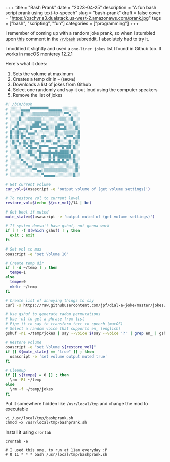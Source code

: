 +++
title = "Bash Prank"
date = "2023-04-25"
description = "A fun bash script prank using text-to-speech"
slug = "bash-prank"
draft = false
cover = "https://oschvr.s3.dualstack.us-west-2.amazonaws.com/prank.jpg"
tags = ["bash", "scripting", "fun"]
categories = ["programming"]
+++

I remember of coming up with a random joke prank, so when I stumbled upon [this](https://www.reddit.com/r/bash/comments/j2135u/comment/g735r3o/?utm_source=share&utm_medium=web2x&context=3) comment in the [`/r/bash`](https://www.reddit.com/r/bash) subreddit, I absolutely had to try it.

I modified it slightly and used a `one-liner jokes` list I found in Github too. It works in macOS monterey 12.2.1

Here's what it does:

1. Sets the volume at maximum
2. Creates a temp dir in `~` (`$HOME`)
3. Downloads a list of jokes from Github
4. Select one randomly and say it out loud using the computer speakers
5. Remove the list of jokes

```bash
#! /bin/bash
# ░░░░░▄▄▄▄▀▀▀▀▀▀▀▀▄▄▄▄▄▄░░░░░░░
# ░░░░░█░░░░▒▒▒▒▒▒▒▒▒▒▒▒░░▀▀▄░░░░
# ░░░░█░░░▒▒▒▒▒▒░░░░░░░░▒▒▒░░█░░░
# ░░░█░░░░░░▄██▀▄▄░░░░░▄▄▄░░░░█░░
# ░▄▀▒▄▄▄▒░█▀▀▀▀▄▄█░░░██▄▄█░░░░█░
# █░▒█▒▄░▀▄▄▄▀░░░░░░░░█░░░▒▒▒▒▒░█
# █░▒█░█▀▄▄░░░░░█▀░░░░▀▄░░▄▀▀▀▄▒█
# ░█░▀▄░█▄░█▀▄▄░▀░▀▀░▄▄▀░░░░█░░█░
# ░░█░░░▀▄▀█▄▄░█▀▀▀▄▄▄▄▀▀█▀██░█░░
# ░░░█░░░░██░░▀█▄▄▄█▄▄█▄████░█░░░
# ░░░░█░░░░▀▀▄░█░░░█░█▀██████░█░░
# ░░░░░▀▄░░░░░▀▀▄▄▄█▄█▄█▄█▄▀░░█░░
# ░░░░░░░▀▄▄░▒▒▒▒░░░░░░░░░░▒░░░█░
# ░░░░░░░░░░▀▀▄▄░▒▒▒▒▒▒▒▒▒▒░░░░█░
# ░░░░░░░░░░░░░░▀▄▄▄▄▄░░░░░░░░█░░

# Get current volume
cur_vol=$(osascript -e 'output volume of (get volume settings)')

# To restore vol to current level
restore_vol=$(echo ${cur_vol}/14 | bc)

# Get bool if muted
mute_state=$(osascript -e 'output muted of (get volume settings)')

# If system doesn't have gshuf, not gonna work
if [ ! -f $(which gshuf) ] ; then
  exit ; exit
fi

# Set vol to max
osascript -e "set Volume 10"

# Create temp dir
if [ -d ~/temp ] ; then
  tempe=1
else
  tempe=0
  mkdir ~/temp
fi

# Create list of annoying things to say
curl -s https://raw.githubusercontent.com/jpf/dial-a-joke/master/jokes/www.textfiles.com/humor/JOKES/onelinrs.txt > ~/temp/jokes

# Use gshuf to generate radom permutations
# Use -n1 to get a phrase from list
# Pipe it to say to transform text to speech (macOS)
# Select a random voice that supports en_ (english)
gshuf -n1 ~/temp/jokes | say --voice $(say --voice '?' | grep en_ | gshuf -n1 | awk '{ print $1 }')

# Restore volume
osascript -e "set Volume ${restore_vol}"
if [[ ${mute_state} == "true" ]] ; then
  osascript -e 'set volume output muted true'
fi

# Cleanup
if [[ ${tempe} = 0 ]] ; then
  \rm -Rf ~/temp
else
  \rm -f ~/temp/jokes
fi
```

Put it somewhere hidden like `/usr/local/tmp` and change the mod to executable

```shell
vi /usr/local/tmp/bashprank.sh
chmod +x /usr/local/tmp/bashprank.sh
```

Install it using `crontab`

```shell
crontab -e

# I used this one, to run at 11am everyday :P
# 0 11 * * * bash /usr/local/tmp/bashprank.sh
```
